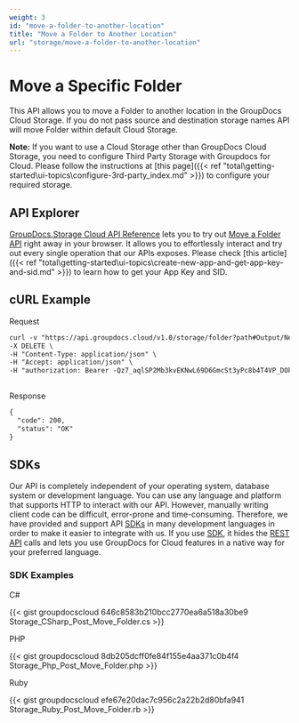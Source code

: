 ```yaml
---
weight: 3
id: "move-a-folder-to-another-location"
title: "Move a Folder to Another Location"
url: "storage/move-a-folder-to-another-location"
---
```







# Move a Specific Folder #

This API allows you to move a Folder to another location in the GroupDocs Cloud Storage. If you do not pass source and destination storage names API will move Folder within default Cloud Storage. 

**Note:** If you want to use a Cloud Storage other than GroupDocs Cloud Storage, you need to configure Third Party Storage with Groupdocs for Cloud. Please follow the instructions at [this page]({{< ref "total\getting-started\ui-topics\configure-3rd-party\_index.md" >}}) to configure your required storage.

## API Explorer ##

[GroupDocs.Storage Cloud API Reference](https://apireference.groupdocs.cloud/storage/) lets you to try out [Move a Folder API](https://apireference.groupdocs.cloud/storage/#!/Folder/PostMoveFolder) right away in your browser. It allows you to effortlessly interact and try out every single operation that our APIs exposes. Please check [this article]({{< ref "total\getting-started\ui-topics\create-new-app-and-get-app-key-and-sid.md" >}}) to learn how to get your App Key and SID. 

## cURL Example ##





 Request

```html 
curl -v "https://api.groupdocs.cloud/v1.0/storage/folder?path#Output/NewFolder&#x26;recursive#true" \
-X DELETE \
-H "Content-Type: application/json" \
-H "Accept: application/json" \
-H "authorization: Bearer -Qz7_aqlSP2Mb3kvEKNwL69D6GmcSt3yPc8b4T4VP_DOkfjrNdesDYtM4Izzis8JJoRPSqQgOE1QYW41PeWjGomheHLZnsKHktAARwAzaPky0NfcT5LsMhKJMyfiFWMnF1JlDrK2Gn2ku51x-n-DwFaC3EJlwggrLfyyurCLlYd--PU55qj7okiOUxRYcd5C_F-Q2JnnYTdD4yIll33LP8GwaFlzfg5N9g9bc2XWG-9A8fi7yssSm6YqtSjMjrEypJIz4mC7zxwvP6uI39c9u5n-4vYJqoXyvQjCkDPdCZOejK7VnE7RZavDGV4OLjEgBSCh38LdCSUsKR0S2AK18PBIwb_Qf-RXsJtNnnjJdKbD1w-xE-8kfitHir6qdm4Ei-6adyNx0ZThXP3hulyUUErhetIPBVUaM25rWqy-9zflGRPfYrJWzDA27BcP262Thwd1zV3mh2MNptGAeIINChxebNE"
    
 ```




 Response

```html 
{  
  "code": 200,
  "status": "OK"
}
 ```






## SDKs ##

Our API is completely independent of your operating system, database system or development language. You can use any language and platform that supports HTTP to interact with our API. However, manually writing client code can be difficult, error-prone and time-consuming. Therefore, we have provided and support API [SDKs](https://github.com/groupdocs-storage-cloud) in many development languages in order to make it easier to integrate with us. If you use [SDK](https://github.com/groupdocs-storage-cloud), it hides the [REST API](https://apireference.groupdocs.cloud/storage/#!/Folder/PostMoveFolder) calls and lets you use GroupDocs for Cloud features in a native way for your preferred language.

### SDK Examples ###





 C#




{{< gist groupdocscloud 646c8583b210bcc2770ea6a518a30be9 Storage_CSharp_Post_Move_Folder.cs >}}







 PHP




{{< gist groupdocscloud 8db205dcff0fe84f155e4aa371c0b4f4 Storage_Php_Post_Move_Folder.php >}}







 Ruby




{{< gist groupdocscloud efe67e20dac7c956c2a22b2d80bfa941 Storage_Ruby_Post_Move_Folder.rb >}}







